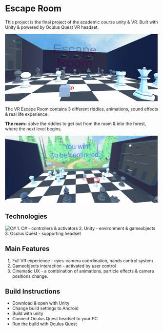 # Escape Room

This project is the final project of the academic course unity & VR.
Built with Unity & powered by Oculus Quest VR headset.

<img src="https://github.com/BenHurCreations/EscapeRoom/blob/main/Escape%20Room.PNG" alt="You Win!" width="500" height="220"/>

The VR Escape Room contains 3 different riddles, animations, sound effects & real life experience.

**The room-** solve the riddles to get out from the room & into the forest, where the next level begins.

<img src="https://github.com/BenHurCreations/EscapeRoom/blob/main/Escape%20Room%20Win.PNG" alt="You Win!" width="500" height="220"/>

## Technologies
<img src="https://github.com/BenHurCreations/Unity/blob/main/Images/C-Sharp.png" alt="C#" width="100" height="50"/>
1. C# - controllers & activators
2. Unity - environment & gameobjects
3. Oculus Quest - supporting headset

## Main Features
1. Full VR experience - eyes-camera coordination, hands control system
2. Gameobjects interaction - activated by user control
3. Cinematic UX - a combination of animations, particle effects & camera positions change.

## Build Instructions
- Download & open with Unity
- Change build settings to Android
- Build with unity
- Connect Oculus Quest headset to your PC
- Run the build with Oculus Quest
